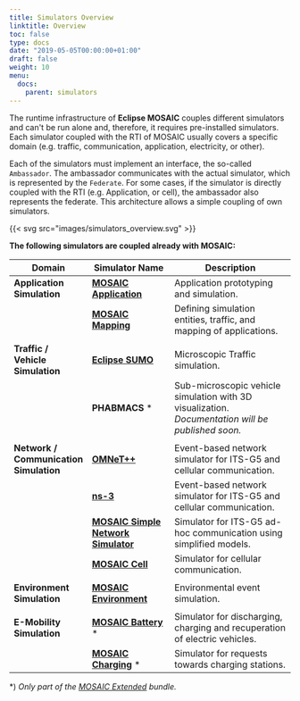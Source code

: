 ```yaml
---
title: Simulators Overview
linktitle: Overview
toc: false
type: docs
date: "2019-05-05T00:00:00+01:00"
draft: false
weight: 10
menu:
  docs:
    parent: simulators
---
```


The runtime infrastructure of **Eclipse MOSAIC** couples different simulators and can't be run alone 
and, therefore, it requires pre-installed simulators. Each simulator coupled with the RTI of MOSAIC usually covers a specific 
domain (e.g. traffic, communication, application, electricity, or other). 

Each of the simulators must implement an interface, the so-called `Ambassador`. 
The ambassador communicates with the actual simulator, which is represented by the `Federate`. 
For some cases, if the simulator is directly coupled with the RTI (e.g. Application, or cell), the ambassador also 
represents the federate. This architecture allows a simple coupling of own simulators.

{{< svg src="images/simulators_overview.svg" >}}

**The following simulators are coupled already with MOSAIC:**

<style>
table th:first-of-type {
    width: 26%;
}
</style>

| Domain | Simulator Name | Description |  
|-|-|-|
| **Application Simulation** | **[MOSAIC Application](application_simulator)** | Application prototyping and simulation. |
|                            | **[MOSAIC Mapping](application_mapping)** | Defining simulation entities, traffic, and mapping of applications. |
||
| **Traffic / Vehicle Simulation** | **[Eclipse SUMO](traffic_simulator_sumo)** | Microscopic Traffic simulation. |
|                                  | **PHABMACS** *     | Sub-microscopic vehicle simulation with 3D visualization. <br> _Documentation will be published soon._ |
||
| **Network / Communication Simulation** | **[OMNeT++](network_simulator_omnetpp)** | Event-based network simulator for ITS-G5 and cellular communication. |
|                                        | **[ns-3](network_simulator_ns3)** |  Event-based network simulator for ITS-G5 and cellular communication. |
|                                        | **[MOSAIC Simple Network Simulator](network_simulator_sns)** | Simulator for ITS-G5 ad-hoc communication using simplified models. |
|                                        | **[MOSAIC Cell](network_simulator_cell)** |  Simulator for cellular communication. |
||
| **Environment Simulation** | **[MOSAIC Environment](environment_simulator)** | Environmental event simulation. |
||
| **E-Mobility Simulation** | **[MOSAIC Battery](emobility_simulator_battery)** * | Simulator for discharging, charging and recuperation of electric vehicles. |
|                           | **[MOSAIC Charging](emobility_simulator_charging)** * | Simulator for requests towards charging stations. |

*) _Only part of the [MOSAIC Extended](/download) bundle._
